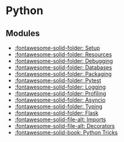 Python
===

Modules
---
- [:fontawesome-solid-folder: Setup](setup/index.md)
- [:fontawesome-solid-folder: Resources](resources.md)
- [:fontawesome-solid-folder: Debugging](debugging/index.md)
- [:fontawesome-solid-folder: Databases](databases/index.md)
- [:fontawesome-solid-folder: Packaging](packaging/index.md)
- [:fontawesome-solid-folder: Pytest](pytest/index.md)
- [:fontawesome-solid-folder: Logging](logging/index.md)
- [:fontawesome-solid-folder: Profiling](profiling/index.md)
- [:fontawesome-solid-folder: Asyncio](asyncio/index.md)
- [:fontawesome-solid-folder: Typing](typing/index.md)
- [:fontawesome-solid-folder: Flask](flask/index.md)
- [:fontawesome-solid-file-alt: Imports](imports.md)
- [:fontawesome-solid-file-alt: Decorators](decorators.md)
- [:fontawesome-solid-book: Python Tricks](python-tricks/index.md)
